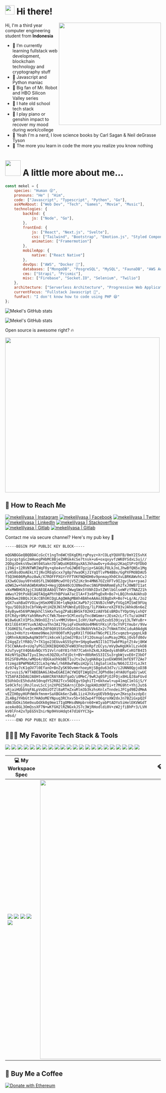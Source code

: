 # <img src="https://emojis.slackmojis.com/emojis/images/1603705805/11110/crewmate.gif?1603705805" width="30"/> Hi there!

<img align='right' src="https://i.pinimg.com/originals/1e/97/a8/1e97a88e304aa9c86026ef4c4c4e6936.gif" width="330">
Hi, I'm a third year computer engineering student from <b>Indonesia</b>

- 🌈 I’m currently learning fullstack web development, blockchain technology and cryptography stuff
- 🐙 Javascript and Python maniac
- 🐳 Big fan of Mr. Robot and HBO Silicon Valley series
- 💫 I hate old school tech stack
- 🦄 I play piano or genshin impact to recover my mood during work/college
- 🐑 Yeah I'm a nerd, I love science books by Carl Sagan & Neil deGrasse Tyson
- 🐥 The more you learn in code the more you realize you know nothing

# <img src="https://media.giphy.com/media/VgCDAzcKvsR6OM0uWg/giphy.gif" width="50"> A little more about me...  

```javascript
const mekel = {
    species: "Human 😜",
    pronouns: "He" | "Him",
    code: ["Javascript", "Typescript", "Python", "Go"],
    askMeAbout: ["Web Dev", "Tech", "Games", "Movie", "Music"],
    technologies: {
        backEnd: {
            js: ["Node", "Go"],
        },
        frontEnd: {
            js: ["React", "Next.js", "Svelte"],
            css: ["Tailwind", "Bootstrap", "Emotion.js", "Styled Components"],
            animation: ["Framermotion"]
        },
        mobileApp: {
            native: ["React Native"]
        },
        devOps: ["AWS", "Docker 🐳"],
        databases: ["MongoDB", "PosgreSQL", "MySQL", "FaunaDB", "AWS Aurora"],
        cms: ["Strapi", "Prismic"],
        misc: ["Firebase", "Socket.IO", "Selenium", "Twilio"]
    },
    architecture: ["Serverless Architecture", "Progressive Web Applications", "Single Page Applications"],
    currentFocus: "Fullstack Javascript 👻",
    funFact: "I don't know how to code using PHP 😆"
};
```


![Mekel's GitHub stats](https://github-readme-stats.vercel.app/api?username=retr00exe&show_icons=true&theme=tokyonight)

![Mekel's GitHub stats](https://github-readme-stats.vercel.app/api/top-langs/?username=retr00exe&layout=compact&theme=tokyonight)

Open source is awesome right? 🔥

<img src="https://camo.githubusercontent.com/1c599fd918f649ead173975ee0cb6ce72c47d2765e2813f608f7282a74407e26/68747470733a2f2f6d656469612e67697068792e636f6d2f6d656469612f38333648694a633770677a7938694e58436e2f67697068792e676966" width="500">

<br>

## 👀 How to Reach Me

[<img alt="mekelilyasa | Instagram" src="https://img.shields.io/badge/instagram-%23E4405F.svg?&style=for-the-badge&logo=instagram&logoColor=white" />][instagram]
[<img alt="mekelilyasa | Facebook" src="https://img.shields.io/badge/facebook-%231877F2.svg?&style=for-the-badge&logo=facebook&logoColor=white" />][facebook]
[<img alt="mekelilyasa | Twitter" src="https://img.shields.io/badge/twitter-%231DA1F2.svg?&style=for-the-badge&logo=twitter&logoColor=white" />][twitter]
[<img alt="mekelilyasa | LinkedIn" src="https://img.shields.io/badge/linkedin-%230077B5.svg?&style=for-the-badge&logo=linkedin&logoColor=white" />][linkedin]
[<img alt="mekelilyasa | Stackoverflow" src="https://img.shields.io/badge/stackoverflow-%23FE7A16.svg?&style=for-the-badge&logo=stackoverflow&logoColor=white" />][stackoverflow] 
[<img alt="mekelilyasa | Gitlab" src="https://img.shields.io/badge/GitLab-330F63?style=for-the-badge&logo=gitlab&logoColor=white" />][gitlab]
[<img alt="mekelilyasa | Gitlab" src="https://img.shields.io/badge/Keybase.io-33A0FF?style=for-the-badge&logo=keybase&logoColor=white" />][keybase]
<br/>

Contact me via secure channel? Here's my pub key 👻
```
-----BEGIN PGP PUBLIC KEY BLOCK-----

mQGNBGGeQBQBDACcGcCt1ngTn6WCtDXgEMirqPoyz+XrCOLqYQUXFB/0mY2ISvhX
IcpcqstgGc2mHuegPHbMC8BjeZHRGk4cSe7tnsk+u6+oxqxyvfzWK0YSdxLSuj//
2QOgzDeksVbwiWt04Sakn7DlWQuUKQ8XguXASJkhawOv+y4ubqz2KaqISPrQfDbO
iI9Aj+12RVNTWRIWqF0y+qXe4vnfoGJWD07gzip+SAG8LFOLkJnLJhwBfQN5x1Mg
LvHS8sdOoAEkLYIjNvIREqGcxx7g8p7VwaOKjJ1YqQTlvPN4BBx/GgPXFMd8DAU5
f5Q3H606MyRoz8wk/X7ROFFPXGYrFFTVKFNQHOH6v9pnmayXh0CXvLBRKAWvhCvJ
1X3w6CUayV0Yn60SfLINO8BMcwOYOjV5ZiKc9n4MN67OZzXFTv9I2gvjha+rpaeJ
eDWG2w+hmhAGWbKmRm3+HegjQDA40cOJ8NedhecSNGP8HARmmEyh2fxJ0WB7I1at
vXxMWBHG9JgjC3UAEQEAAbQlTWVrZWwgSWx5YXNhIDxtZWtlbGlseWFzYTNAZ21h
aWwuY29tPokB1AQTAQgAPhYhBPVaA7acIlA+F3x6PhgDxR+Bo7+LBQJhnkAUAhsD
BQkDwe28BQsJCAcCBhUKCQgLAgQWAgMBAh4BAheAAAoJEBgDxR+Bo7+Lg/AL/2o2
yOX7vahBaOYVOiwjHSmXMEU36+lqNqkbCXwPb7jCCNVBJchNPyfVGg1MISmE9FUq
Ygu/5EOiD3sCbfkWy4tiHZ0JNlhPUWnEyOIDzg/lLPXW4xreXZF03vJAhkd6n6eZ
S4yByw4569PUWqkhClSkKxTwsgZPaBiBHSkf02HXIzA8YbEsBRDsTYOptHyixhQY
EFCRdyr0MzYah9RmvPcCfWk7bee+5CMleoSyTnc8WGmmrcJEsm2cLrTcTu/aUH4T
W18w6uKlVIPSsJN9nOIZrslv+MMJV0m+LIcHY/XePuuU5zxb539jxy13LTWYuBr+
8X1lEE4tHtYuxNJADvaThn3A179yiqFxOkm9Uo4MH6tFKsjP/bcYVP1Ymubr/9Vw
fJG0KE5LfxeQcmKRkZdF6Q0155XvOGGtOo3NdUVVk62x2c7tNmkTXhCiduA9AdgN
Lboa3+HsYzs+Kmme9NeeJUY0O0TxMJypRX1lfO6keTNGcPE1J5cvqmzb+ypgnLkB
jQRhnkAUAQwAqXW39ftik6ceklpImdJYBzclF12OsmuplouMsay2MGLjOvbfd0dv
C24gqZzlYR8O/7+7X1go23EUuvAS55gYm+SHpg6weNIIlbITSwbFMiptZt4vj8KW
F5CCWAAvd+sUq7yPG1IKNIBQXHDZFeWO3FmzOnRpfzECys/mVyDwHgUKklLzvkO8
XJuTyvgtV4Q6AxNQcY51Vvlro8Y81rh977Ca6nhZk4LX4Qedys8hBRvCxKGTB4I5
H4zNYSpZNaTIyuI3mzv63QZOLnTdjDct+BV+d0bRmS53ICSu3rgbWjvxE0rZ3bOf
DS2SFBvMde/wMQo4/dQGkaUhkbBET1uJtv2wJygHA8qx1yxEkWO90JmfE9T7ZAe7
ttzmgz8PWPNbR2ICLm3qrWwl/h6R8wFWQuiH2plLl8gSatim3a/N66JIJ2rLoJkt
dz974y7cK1qOV7l0EfanO+BnZySK9OvmmrhoeyHjSBgdu63d7v/i2UNN0QpjoD3B
3vcvusiS/W7TABEBAAGJAbwEGAEIACYWIQT1WgO2nCJQPhd8ej4YA8UfgaO/iwUC
YZ5AFAIbDAUJA8HtvAAKCRAYA8UfgaO/i0MeC/9wRJq0SPjOJFOjx8HLQJ8aFUvd
E5UhkOcE5hduhk50nqdY52R82Tcv56DEgvtDqhiTI+6khxwl+up41mqC1mlGjS/Y
Se9CkfojjRnJlovLScCjn2XPOZ56ArnjCDd+JqpkHOzKNfIi+t7MG9ht+YhjJut6
sRjaiHUbbVqFALpVoDUzOTZl8aRTmZxuRlm3b3kzhsKnlxTnndeiJFCgd9B2dMmA
vEZIH0pyHUPdWdkfmnm+SaXBGk6erZwBL1iz4JhXvgUEVb9dpyw+ZKesp3xzdpEc
ZL4BgJYHbGt3t7HAOoMEYNpuq3RChxv5b+50Zwp4fYO6qroXW2dxJn7BZiGxpQ2F
nB63bOki56m9xuOdXk0g9me17IgOMHsdNHpbrn60+WIyabPtADYo5iHelEKVWGdT
aceAo8GL3OmQssXF7N+wKfGH2lRZNGxkJS7c3WjRHodldi0V+zW2jfiBhPr3/LVH
kV0lFn42xTpEG5VZnirNp9HVoHdqt47d16YYC3g=
=0sd/
-----END PGP PUBLIC KEY BLOCK-----

```

## 👩🏻‍💻 My Favorite Tech Stack & Tools

<img src="https://img.shields.io/badge/html5%20-%23E34F26.svg?&style=for-the-badge&logo=html5&logoColor=white"/> <img src="https://img.shields.io/badge/css3%20-%231572B6.svg?&style=for-the-badge&logo=css3&logoColor=white"/> <img src="https://img.shields.io/badge/Sass-CC6699?style=for-the-badge&logo=sass&logoColor=white" /> <img src="https://img.shields.io/badge/Tailwind_CSS-38B2AC?style=for-the-badge&logo=tailwind-css&logoColor=white" /> <img src="https://img.shields.io/badge/javascript-%23F7DF1E.svg?&style=for-the-badge&logo=javascript&logoColor=black"/> <img src="https://img.shields.io/badge/TypeScript-007ACC?style=for-the-badge&logo=typescript&logoColor=white" /> <img src="https://img.shields.io/badge/Node.js-43853D?style=for-the-badge&logo=node-dot-js&logoColor=white"/> <img src="https://img.shields.io/badge/Deno.JS-464647?style=for-the-badge&logo=deno&logoColor=white"/> <img src="https://img.shields.io/badge/Express.js-000000?style=for-the-badge&logo=express&logoColor=white"/> <img src="https://img.shields.io/badge/GraphQl-E10098?style=for-the-badge&logo=graphql&logoColor=white"/> <img src="https://img.shields.io/badge/MongoDB-%234ea94b.svg?&style=for-the-badge&logo=mongodb&logoColor=white"/> <img src="https://img.shields.io/badge/react%20-%2361DAFB.svg?&style=for-the-badge&logo=react&logoColor=black"/> <img src="https://img.shields.io/badge/Redux-593D88?style=for-the-badge&logo=redux&logoColor=white"/> <img src="https://img.shields.io/badge/Svelte-FF3E00?style=for-the-badge&logo=svelte&logoColor=white"/> <img src="https://img.shields.io/badge/next.js-000000?style=for-the-badge&logo=next-dot-js&logoColor=white"/> <img src="https://img.shields.io/badge/strapi-2e7eea?style=for-the-badge&logo=strapi&logoColor=white"/> <img src="https://img.shields.io/badge/python-%233776AB.svg?&style=for-the-badge&logo=python&logoColor=white"/> <img src="https://img.shields.io/badge/django%20-%23092E20.svg?&style=for-the-badge&logo=django&logoColor=white"/> <img src="https://img.shields.io/badge/go-%2300ADD8.svg?&style=for-the-badge&logo=go&logoColor=white"/> <img src="https://img.shields.io/badge/docker-%232496ED.svg?&style=for-the-badge&logo=docker&logoColor=white"/> <img src="https://img.shields.io/badge/git-%23F05032.svg?&style=for-the-badge&logo=git&logoColor=white"> <img src="https://img.shields.io/badge/Postman-FF6C37?style=for-the-badge&logo=Postman&logoColor=white">
<br />

| 💻 My Workspace Spec                                                                                                                                                                                                                                                                                                                                                                                                                                                                                                                                                                                                       | 🎧 Spotify Playing                                                                                                                                   |
| -------------------------------------------------------------------------------------------------------------------------------------------------------------------------------------------------------------------------------------------------------------------------------------------------------------------------------------------------------------------------------------------------------------------------------------------------------------------------------------------------------------------------------------------------------------------------------------------------------------------------- | ---------------------------------------------------------------------------------------------------------------------------------------------------- |
| <img src="https://img.shields.io/badge/nvidia-gtx1050-%2376B900.svg?&style=for-the-badge&logo=nvidia&logoColor=white"/> <img src="https://img.shields.io/badge/intel-core%20i5%208th-%230071C5.svg?&style=for-the-badge&logo=intel&logoColor=white"/> <img src="https://img.shields.io/badge/windows-asus%20TUF%20fx504-%230078D6.svg?&style=for-the-badge&logo=windows&logoColor=white"/> <img src="https://img.shields.io/badge/ubuntu-%23E95420.svg?&style=for-the-badge&logo=ubuntu&logoColor=white"/> <img src="https://img.shields.io/badge/debian-%23A81D33.svg?&style=for-the-badge&logo=debian&logoColor=white"/> | [<img src="https://spotify-github-profile-6d72orq3n.vercel.app/api/spotify" width="900" />](https://open.spotify.com/user/21vdiiblmc6lv5b4bacgqulqi) |

## 🥤 Buy Me a Coffee

[![Donate with Ethereum](https://en.cryptobadges.io/badge/small/0xf6a5378F7CF3e985CD0AA845C7Bd6aEEd3e61fEB)](https://en.cryptobadges.io/donate/0xf6a5378F7CF3e985CD0AA845C7Bd6aEEd3e61fEB)

[twitter]: https://twitter.com/mekelilyasa3
[instagram]: https://instagram.com/mekelilyasa
[facebook]: https://www.facebook.com/mekel.ilyasa/
[linkedin]: https://linkedin.com/in/mekelilyasa
[stackoverflow]: https://stackoverflow.com/users/11771377/mekel-ilyasa
[gitlab]: https://gitlab.com/retr00exe
[keybase]: https://keybase.io/mekelilyasa
